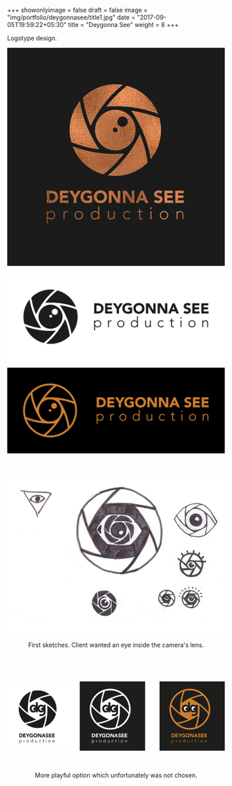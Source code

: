+++
showonlyimage = false
draft = false
image = "img/portfolio/deygonnasee/title1.jpg"
date = "2017-09-05T19:59:22+05:30"
title = "Deygonna See"
weight = 8
+++

Logotype design.

<!--more-->



![Deygonna See logotype bronze](/img/portfolio/deygonnasee/title1.jpg)

![Deygonna See logotype black white](/img/portfolio/deygonnasee/logo-dgs3.png)

![Deygonna See logotype line](/img/portfolio/deygonnasee/logo-dgs9.png)

&nbsp;

![4](/img/portfolio/deygonnasee/dgs-sketches.jpg)

<p style="text-align: center;">First sketches. Client wanted an eye inside the camera's lens.</p>

&nbsp;

&nbsp;

![Deygonna See logotype line](/img/portfolio/deygonnasee/logo-dg-2.png)

&nbsp;
<p style="text-align: center;">More playful option which unfortunately was not chosen.</p>
